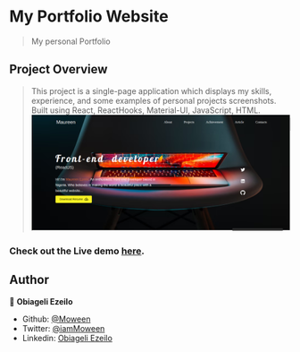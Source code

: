 # My Portfolio Website
>My personal Portfolio

## Project Overview
>This project is a single-page application  which displays my skills, experience, and some examples of personal projects screenshots. Built using React, ReactHooks, Material-UI, JavaScript, HTML.
![design-preview](./design/portfolio-screenshot.png)

### Check out the Live demo [here]().

## Author

👤 **Obiageli Ezeilo**

- Github: [@Moween](https://github.com/Moween)
- Twitter: [@iamMoween](https://twitter.com/iamMoweem)
- Linkedin: [Obiageli Ezeilo](https://www.linkedin.com/in/obiageli-ezeilo-0301ba152/)